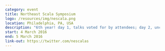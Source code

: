 ```yaml
---
category: event
title: Northeast Scala Symposium
logo: /resources/img/nescala.png
location: Philadelphia, PA, USA
description: "6th year! day 1, talks voted for by attendees; day 2, unconference"
start: 4 March 2016
end: 5 March 2016
link-out: https://twitter.com/nescalas
---
```

